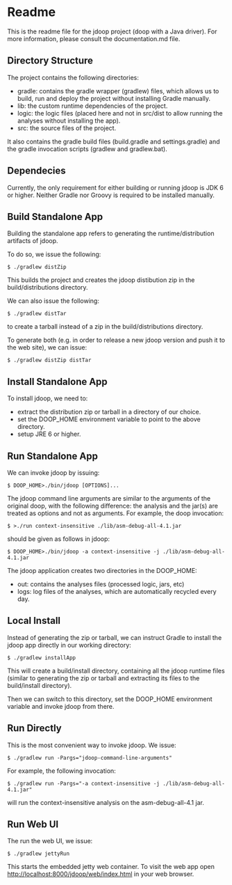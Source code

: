 # Readme

This is the readme file for the jdoop project (doop with a Java driver). For more information, please consult the
documentation.md file.

## Directory Structure


The project contains the following directories:

* gradle: contains the gradle wrapper (gradlew) files, which allows us to build, run and deploy the project without installing Gradle manually.
* lib: the custom runtime dependencies of the project.
* logic: the logic files (placed here and not in src/dist to allow running the analyses without installing the app).
* src: the source files of the project.

It also contains the gradle build files (build.gradle and settings.gradle) and the gradle invocation scripts (gradlew and gradlew.bat).

## Dependecies


Currently, the only requirement for either building or running jdoop is JDK 6 or higher. Neither Gradle nor Groovy is required to be installed manually.

## Build Standalone App

Building the standalone app refers to generating the runtime/distribution artifacts of jdoop.

To do so, we issue the following:

    $ ./gradlew distZip

This builds the project and creates the jdoop distibution zip in the build/distributions directory.

We can also issue the following:

    $ ./gradlew distTar

to create a tarball instead of a zip in the build/distributions directory.

To generate both (e.g. in order to release a new jdoop version and push it to the web site), we can issue:

    $ ./gradlew distZip distTar

## Install Standalone App

To install jdoop, we need to:

* extract the distribution zip or tarball in a directory of our choice.
* set the DOOP_HOME environment variable to point to the above directory.
* setup JRE 6 or higher.

## Run Standalone App

We can invoke jdoop by issuing:

    $ DOOP_HOME>./bin/jdoop [OPTIONS]...

The jdoop command line arguments are similar to the arguments of the original doop, with the following difference: the
analysis and the jar(s) are treated as options and not as arguments. For example, the doop invocation:

    $ >./run context-insensitive ./lib/asm-debug-all-4.1.jar

should be given as follows in jdoop:

    $ DOOP_HOME>./bin/jdoop -a context-insensitive -j ./lib/asm-debug-all-4.1.jar

The jdoop application creates two directories in the DOOP_HOME:

* out: contains the analyses files (processed logic, jars, etc)
* logs: log files of the analyses, which are automatically recycled every day.

## Local Install

Instead of generating the zip or tarball, we can instruct Gradle to install the jdoop app directly in our working directory:

    $ ./gradlew installApp

This will create a build/install directory, containing all the jdoop runtime files (similar to generating the zip or tarball and extracting its files to the build/install directory).

Then we can switch to this directory, set the DOOP_HOME environment variable and invoke jdoop from there.

## Run Directly

This is the most convenient way to invoke jdoop. We issue:

    $ ./gradlew run -Pargs="jdoop-command-line-arguments"

For example, the following invocation:

    $ ./gradlew run -Pargs="-a context-insensitive -j ./lib/asm-debug-all-4.1.jar"

will run the context-insensitive analysis on the asm-debug-all-4.1 jar.


## Run Web UI

The run the web UI, we issue:

    $ ./gradlew jettyRun

This starts the embedded jetty web container. To visit the web app open <http://localhost:8000/jdoop/web/index.html> in
your web browser.
